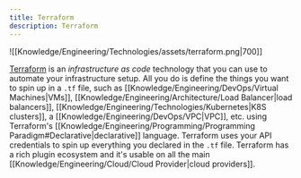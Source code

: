 ```yaml
---
title: Terraform
description: Terraform
---
```


![[Knowledge/Engineering/Technologies/assets/terraform.png|700]]

[Terraform](https://www.terraform.io/) is an *infrastructure as code* technology that you can use to automate your infrastructure setup. All you do is define the things you want to spin up in a `.tf` file, such as [[Knowledge/Engineering/DevOps/Virtual Machines|VMs]], [[Knowledge/Engineering/Architecture/Load Balancer|load balancers]], [[Knowledge/Engineering/Technologies/Kubernetes|K8S clusters]], a [[Knowledge/Engineering/DevOps/VPC|VPC]], etc. using Terraform's [[Knowledge/Engineering/Programming/Programming Paradigm#Declarative|declarative]] language. Terraform uses your API credentials to spin up everything you declared in the `.tf` file. Terraform has a rich plugin ecosystem and it's usable on all the main [[Knowledge/Engineering/Cloud/Cloud Provider|cloud providers]].
